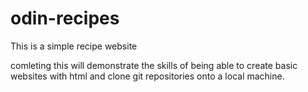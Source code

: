 # odin-recipes

This is a simple recipe website

comleting this will demonstrate the skills of being able to create basic
websites with html and clone git repositories onto a local machine.
